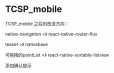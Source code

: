 # TCSP_mobile
TCSP_mobile
之后的改进方向：

native-navigation =》 react-native-router-flux

teaset =》 nativebase

可拖拽的pointList =》 react-native-sortable-listview

添加确认提示
